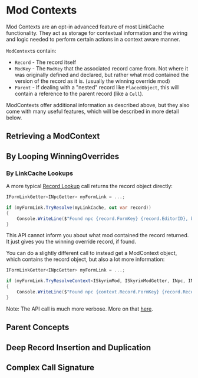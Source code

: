 # Mod Contexts
Mod Contexts are an opt-in advanced feature of most LinkCache functionality.  They act as storage for contextual information and the wiring and logic needed to perform certain actions in a context aware manner.

`ModContext`s contain:
- `Record` - The record itself
- `ModKey` - The `ModKey` that the associated record came from.  Not where it was originally defined and declared, but rather what mod contained the version of the record as it is. (usually the winning override mod)
- `Parent` - If dealing with a "nested" record like `PlacedObject`, this will contain a reference to the parent record (like a `Cell`).

ModContexts offer additional information as described above, but they also come with many useful features, which will be described in more detail below.

## Retrieving a ModContext
## By Looping WinningOverrides

### By LinkCache Lookups
A more typical [Record Lookup](Record-Lookup) call returns the record object directly:
```cs
IFormLinkGetter<INpcGetter> myFormLink = ...;

if (myFormLink.TryResolve(myLinkCache, out var record))
{
    Console.WriteLine($"Found npc {record.FormKey} {record.EditorID}, but I don't know what mod contained it");
}
```

This API cannot inform you about what mod contained the record returned.  It just gives you the winning override record, if found.

You can do a slightly different call to instead get a ModContext object, which contains the record object, but also a lot more information:
```cs
IFormLinkGetter<INpcGetter> myFormLink = ...;

if (myFormLink.TryResolveContext<ISkyrimMod, ISkyrimModGetter, INpc, INpcGetter>(myLinkCache, out var context))
{
    Console.WriteLine($"Found npc {context.Record.FormKey} {record.Record.EditorID}, which was found in mod {context.ModKey}");
}
```

Note:  The API call is much more verbose.  More on that [here](https://github.com/Mutagen-Modding/Mutagen/wiki/ModContexts#complex-call-signature).

## Parent Concepts

## Deep Record Insertion and Duplication

## Complex Call Signature
